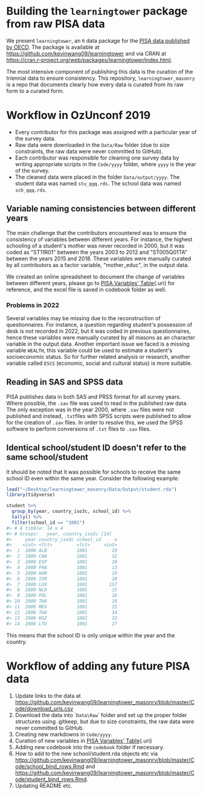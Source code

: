 # Building the `learningtower` package from raw PISA data

We present `learningtower`, an `R` data package for the [PISA data published by OECD](https://www.oecd.org/pisa/data/). The package is available at <https://github.com/kevinwang09/learningtower> and via CRAN at <https://cran.r-project.org/web/packages/learningtower/index.html>.

The most intensive component of publishing this data is the curation of the triennial data to ensure consistency. This repository, `learningtower_masonry` is a repo that documents clearly how every data is curated from its raw form to a curated form.

# Workflow in OzUnconf 2019

-   Every contributor for this package was assigned with a particular year of the survey data.
-   Raw data were downloaded in the `Data/Raw` folder (due to size constraints, the raw data were never committed to GitHub).
-   Each contributor was responsible for cleaning one survey data by writing appropriate scripts in the `Code/yyyy` folder, where `yyyy` is the year of the survey.
-   The cleaned data were placed in the folder `Data/output/yyyy`. The student data was named `stu_qqq.rds`. The school data was named `sch_qqq.rds`.

## Variable naming consistencies between different years

The main challenge that the contributors encountered was to ensure the consistency of variables between different years. For instance, the highest schooling of a student's mother was never recorded in 2000, but it was coded as "ST11R01" between the years 2003 to 2012 and "ST005Q01TA" between the years 2015 and 2018. These variables were manually curated by all contributors as a factor variable, "mother_educ", in the output data.

We created an online spreadsheet to document the change of variables between different years, please go to [PISA Variables' Table](https://docs.google.com/spreadsheets/d/1yuwYUO3A9fBThuMFnTZaP_Bb8lD0TF5w7lPvoEo7HvU/edit?gid=0#gid=0){.uri} for reference, and the excel file is saved in codebook folder as well.

### Problems in 2022

Several variables may be missing due to the reconstruction of questionnaires. For instance, a question regarding student's possession of desk is not recorded in 2022, but it was coded in previous questionnaires, hence these variables were manually curated by all masons as an character variable in the output data. Another important issue we faced is a missing variable `WEALTH`, this variable could be used to estimate a student's socioeconomic status. So for further related analysis or research, another variable called `ESCS` (economic, social and cultural status) is more suitable.

## Reading in SAS and SPSS data

PISA publishes data in both SAS and PRSS format for all survey years. Where possible, the `.sav` file was used to read in the published raw data. The only exception was in the year 2000, where `.sav` files were not published and instead, `.txt`files with SPSS scripts were published to allow for the creation of `.sav` files. In order to resolve this, we used the SPSS software to perform conversions of `.txt` files to `.sav` files.

## Identical school/student ID doesn't refer to the same school/student

It should be noted that it was possible for schools to receive the same school ID even within the same year. Consider the following example:

``` r
load("~/Desktop/learningtower_masonry/Data/Output/student.rda")
library(tidyverse)

student %>% 
  group_by(year, country_iso3c, school_id) %>% 
  tally() %>% 
  filter(school_id == "1001")
#> # A tibble: 14 x 4
#> # Groups:   year, country_iso3c [14]
#>     year country_iso3c school_id     n
#>    <int> <fct>         <fct>     <int>
#>  1  2000 ALB           1001         19
#>  2  2000 CAN           1001         32
#>  3  2000 ESP           1001         20
#>  4  2000 FRA           1001         13
#>  5  2000 HUN           1001         19
#>  6  2000 ISR           1001         20
#>  7  2000 LUX           1001        157
#>  8  2000 NLD           1001         15
#>  9  2000 POL           1001         16
#> 10  2000 THA           1001         19
#> 11  2006 MEX           1001         25
#> 12  2006 THA           1001         34
#> 13  2006 KGZ           1001         33
#> 14  2006 LTU           1001         27
```

This means that the school ID is only unique within the year and the country.

# Workflow of adding any future PISA data

1.  Update links to the data at <https://github.com/kevinwang09/learningtower_masonry/blob/master/Code/download_urls.csv>
2.  Download the data into \``Data\Raw`\` folder and set up the proper folder structures using .gitkeep, but due to size constraints, the raw data were never committed to GitHub.
3.  Creating new markdowns in `Code/yyyy`.
4.  Curation of new variables in [PISA Variables' Table](https://docs.google.com/spreadsheets/d/1yuwYUO3A9fBThuMFnTZaP_Bb8lD0TF5w7lPvoEo7HvU/edit?gid=0#gid=0){.uri}
5.  Adding new codebook into the `codebook` folder if necessary.
6.  How to add to the new school/student.rda objects etc via <https://github.com/kevinwang09/learningtower_masonry/blob/master/Code/school_bind_rows.Rmd> and <https://github.com/kevinwang09/learningtower_masonry/blob/master/Code/student_bind_rows.Rmd>.
7.  Updating README etc.
